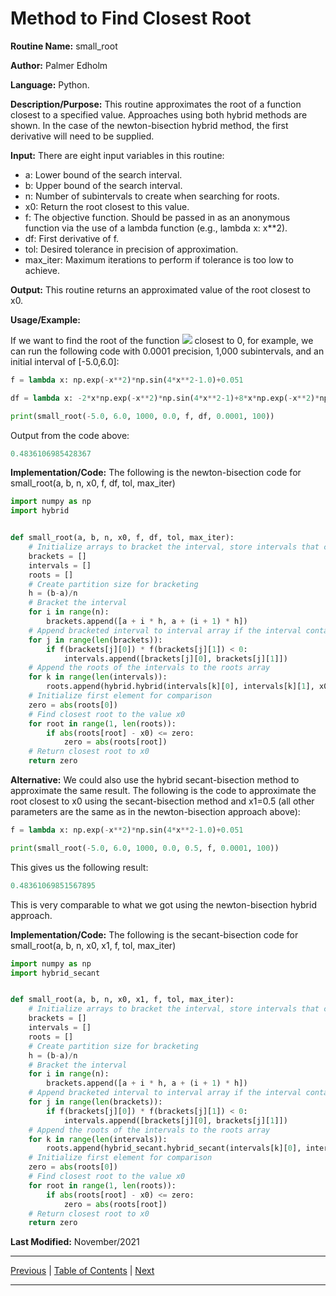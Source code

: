 # Method to Find Closest Root

**Routine Name:** small_root

**Author:** Palmer Edholm

**Language:** Python.

**Description/Purpose:** This routine approximates the root of a function closest to a specified value. Approaches using
both hybrid methods are shown. In the case of the newton-bisection hybrid method, the first derivative will need to be supplied.

**Input:** There are eight input variables in this routine:

* a: Lower bound of the search interval.
* b: Upper bound of the search interval.
* n: Number of subintervals to create when searching for roots.
* x0: Return the root closest to this value.
* f: The objective function. Should be passed in as an anonymous function via the use of a lambda function (e.g., lambda x: x**2).
* df: First derivative of f.
* tol: Desired tolerance in precision of approximation.
* max_iter: Maximum iterations to perform if tolerance is too low to achieve.

**Output:** This routine returns an approximated value of the root closest to x0.

**Usage/Example:**

If we want to find the root of the function <img src="https://render.githubusercontent.com/render/math?math=e^{-x^2}\sin(4x^2-1.0)+0.051"> 
closest to 0, for example, we can run the following code with 0.0001 precision, 1,000 subintervals, and an initial interval
of [-5.0,6.0]:

```python
f = lambda x: np.exp(-x**2)*np.sin(4*x**2-1.0)+0.051

df = lambda x: -2*x*np.exp(-x**2)*np.sin(4*x**2-1)+8*x*np.exp(-x**2)*np.cos(4*x**2-1)

print(small_root(-5.0, 6.0, 1000, 0.0, f, df, 0.0001, 100))
```

Output from the code above:

```python
0.4836106985428367
```

**Implementation/Code:** The following is the newton-bisection code for small_root(a, b, n, x0, f, df, tol, max_iter)

```python
import numpy as np
import hybrid


def small_root(a, b, n, x0, f, df, tol, max_iter):
    # Initialize arrays to bracket the interval, store intervals that contain roots, and store roots
    brackets = []
    intervals = []
    roots = []
    # Create partition size for bracketing
    h = (b-a)/n
    # Bracket the interval
    for i in range(n):
        brackets.append([a + i * h, a + (i + 1) * h])
    # Append bracketed interval to interval array if the interval contains a root
    for j in range(len(brackets)):
        if f(brackets[j][0]) * f(brackets[j][1]) < 0:
            intervals.append([brackets[j][0], brackets[j][1]])
    # Append the roots of the intervals to the roots array
    for k in range(len(intervals)):
        roots.append(hybrid.hybrid(intervals[k][0], intervals[k][1], x0, f, df, tol, max_iter))
    # Initialize first element for comparison
    zero = abs(roots[0])
    # Find closest root to the value x0
    for root in range(1, len(roots)):
        if abs(roots[root] - x0) <= zero:
            zero = abs(roots[root])
    # Return closest root to x0
    return zero
```
**Alternative:** We could also use the hybrid secant-bisection method to approximate the same result. The following is
the code to approximate the root closest to x0 using the secant-bisection method and x1=0.5 (all other parameters are the same as
in the newton-bisection approach above):

```python
f = lambda x: np.exp(-x**2)*np.sin(4*x**2-1.0)+0.051

print(small_root(-5.0, 6.0, 1000, 0.0, 0.5, f, 0.0001, 100))
```

This gives us the following result:

```python
0.48361069851567895
```

This is very comparable to what we got using the newton-bisection hybrid approach.

**Implementation/Code:** The following is the secant-bisection code for small_root(a, b, n, x0, x1, f, tol, max_iter)

```python
import numpy as np
import hybrid_secant


def small_root(a, b, n, x0, x1, f, tol, max_iter):
    # Initialize arrays to bracket the interval, store intervals that contain roots, and store roots
    brackets = []
    intervals = []
    roots = []
    # Create partition size for bracketing
    h = (b-a)/n
    # Bracket the interval
    for i in range(n):
        brackets.append([a + i * h, a + (i + 1) * h])
    # Append bracketed interval to interval array if the interval contains a root
    for j in range(len(brackets)):
        if f(brackets[j][0]) * f(brackets[j][1]) < 0:
            intervals.append([brackets[j][0], brackets[j][1]])
    # Append the roots of the intervals to the roots array
    for k in range(len(intervals)):
        roots.append(hybrid_secant.hybrid_secant(intervals[k][0], intervals[k][1], x0, x1, f, tol, max_iter))
    # Initialize first element for comparison
    zero = abs(roots[0])
    # Find closest root to the value x0
    for root in range(1, len(roots)):
        if abs(roots[root] - x0) <= zero:
            zero = abs(roots[root])
    # Return closest root to x0
    return zero
```

**Last Modified:** November/2021

<hr>

[Previous](hybrid_secant.md)
| [Table of Contents](toc/manual_toc.md)
| [Next](roots.md)

<hr>
